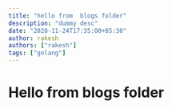 ```yaml
---
title: "hello from  blogs folder"
description: "dummy desc"
date: "2020-11-24T17:35:00+05:30"
author: rakesh
authors: ["rakesh"]
tags: ["golang"]
---
```


# Hello from blogs folder
